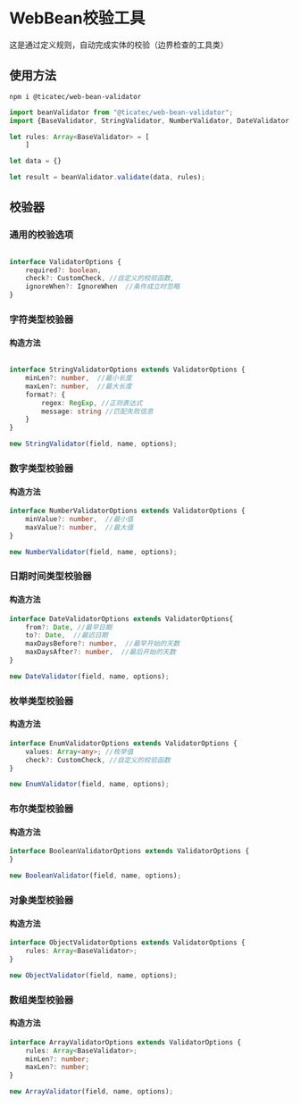 # WebBean校验工具

这是通过定义规则，自动完成实体的校验（边界检查的工具类）


## 使用方法

```shell
npm i @ticatec/web-bean-validator
```

```typescript
import beanValidator from "@ticatec/web-bean-validator";
import {BaseValidator, StringValidator, NumberValidator, DateValidator, EnumValidator, ObjectValidator, ArrayValidator} from "@ticatec/entity-validator";

let rules: Array<BaseValidator> = [
    ]

let data = {}

let result = beanValidator.validate(data, rules);

```

## 校验器

### 通用的校验选项

```typescript

interface ValidatorOptions {
    required?: boolean,
    check?: CustomCheck, //自定义的校验函数,
    ignoreWhen?: IgnoreWhen  //条件成立时忽略
}
```

### 字符类型校验器

#### 构造方法

```typescript

interface StringValidatorOptions extends ValidatorOptions {
    minLen?: number,  //最小长度
    maxLen?: number,  //最大长度
    format?: {
        regex: RegExp, //正则表达式
        message: string //匹配失败信息
    }
}

new StringValidator(field, name, options);
```

### 数字类型校验器

#### 构造方法

```typescript
interface NumberValidatorOptions extends ValidatorOptions {
    minValue?: number,  //最小值
    maxValue?: number,  //最大值
}

new NumberValidator(field, name, options);
```


### 日期时间类型校验器

#### 构造方法

```typescript
interface DateValidatorOptions extends ValidatorOptions{
    from?: Date, //最早日期
    to?: Date,  //最迟日期
    maxDaysBefore?: number,  //最早开始的天数
    maxDaysAfter?: number,  //最后开始的天数
}

new DateValidator(field, name, options);
```


### 枚举类型校验器

#### 构造方法

```typescript
interface EnumValidatorOptions extends ValidatorOptions {
    values: Array<any>; //枚举值
    check?: CustomCheck, //自定义的校验函数
}

new EnumValidator(field, name, options);
```


### 布尔类型校验器

#### 构造方法

```typescript
interface BooleanValidatorOptions extends ValidatorOptions {
}

new BooleanValidator(field, name, options);
```


### 对象类型校验器

#### 构造方法

```typescript
interface ObjectValidatorOptions extends ValidatorOptions {
    rules: Array<BaseValidator>;
}

new ObjectValidator(field, name, options);
```


### 数组类型校验器

#### 构造方法

```typescript
interface ArrayValidatorOptions extends ValidatorOptions {
    rules: Array<BaseValidator>;
    minLen?: number;
    maxLen?: number;
}

new ArrayValidator(field, name, options);
```

